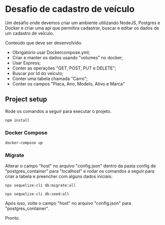 # Desafio de cadastro de veículo

Um desafio onde devemos criar um ambiente utilizando NodeJS, Postgres e Docker e criar uma api que permitira cadastrar, buscar e editar os dados de um cadastro de veículo.

Conteúdo que deve ser desenvolvido.
- Obrigatório usar Dockercompose.yml;
- Criar e manter os dados usando "volumes" no docker;
- Usar Express;
- Conter as operações "GET, POST, PUT e DELETE";
- Buscar por Id do veículo;
- Conter uma tabela chamada "Carro";
- Conter os campos "Placa, Ano, Modelo, Ativo e Marca"



## Project setup
Rode os comandos a seguir para executar o projeto.

```
npm install
```

### Docker Compose
```
docker-compose up
```

### Migrate

Alterar o campo "host" no arquivo "config.json" dentro da pasta config de "postgres_container" para "localhost" e rodar os comandos a seguir para criar a tabela e preencher com alguns dados iniciais:
```
npx sequelize-cli db:migrate:all
```
```
npx sequelize-cli db:seed:all
```

Após isso, volte o campo "host" no arquivo "config.json" para "postgres_container".

Pronto.

